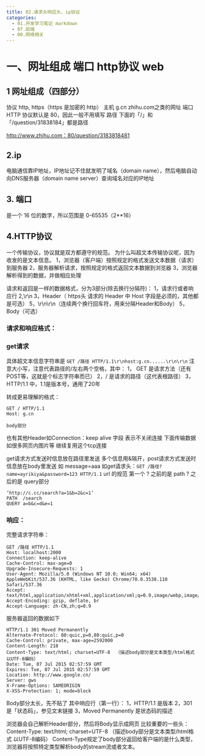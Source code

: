 ```yaml
---
title: 02.请求头响应头、ip协议
categories:
  - 01.开发学习笔记 markdown
  - 07.前端
  - 00.网络相关
---
```


# 一、网址组成 端口 http协议 web

## 1 网址组成（四部分）
协议      http, https（https 是加密的 http）
主机      g.cn  zhihu.com之类的网址
端口      HTTP 协议默认是 80，因此一般不用填写
路径      下面的「/」和「/question/31838184」都是路径

http://www.zhihu.com：80/question/3183818481

## 2.ip
电脑通信靠IP地址，IP地址记不住就发明了域名（domain name），然后电脑自动向DNS服务器（domain name server）查询域名对应的IP地址

## 3. 端口
是一个 16 位的数字，所以范围是 0-65535（2**16）


## 4.HTTP协议
一个传输协议，协议就是双方都遵守的规范。
为什么叫超文本传输协议呢，因为收发的是文本信息。
1，浏览器（客户端）按照规定的格式发送文本数据（请求）到服务器
2，服务器解析请求，按照规定的格式返回文本数据到浏览器
3，浏览器解析得到的数据，并做相应处理

请求和返回是一样的数据格式，分为3部分(除去换行分隔符)：
1，请求行或者响应行
2,\r\n
3，Header（ https头 请求的 Header 中 Host 字段是必须的，其他都是可选）
5，\r\n\r\n（连续两个换行回车符，用来分隔Header和Body）
5，Body（可选）

### 请求和响应格式：
### get请求
具体超文本信息字符串是 `GET /路径 HTTP/1.1\r\nhost:g.cn......\r\n\r\n`
注意大小写，注意代表路径的/左右两个空格，其中：
1， GET 是请求方法（还有POST等，这就是个标志字符串而已）
2，/ 是请求的路径（这代表根路径）
3，HTTP/1.1  中，1.1是版本号，通用了20年

转成更易理解的格式：
```
GET / HTTP/1.1
Host: g.cn

body部分
```
也有其他Header如Connection：keep alive 字段 表示不关闭连接 下面传输数据如很多网页内图片等 继续复用这个tcp连接

get请求方式发送时信息放在路径里发送 多个信息用&隔开，post请求方式发送时信息放在body里发送 如 message=aaa
如get请求头：`GET /路径?name=ayrikiya&password=123 HTTP/1.1`
url 的规范
第一个 ? 之前的是 path
? 之后的是 query部分
```
‘http://c.cc/search?a=1&b=2&c=1’
PATH  /search
QUERY a=b&c=d&e=1
```

### 响应：
完整请求字符串：

```
GET /路径 HTTP/1.1
Host: localhost:2000
Connection: keep-alive
Cache-Control: max-age=0
Upgrade-Insecure-Requests: 1
User-Agent: Mozilla/5.0 (Windows NT 10.0; Win64; x64) AppleWebKit/537.36 (KHTML, like Gecko) Chrome/70.0.3538.110 Safari/537.36
Accept: text/html,application/xhtml+xml,application/xml;q=0.9,image/webp,image/apng,*/*;q=0.8
Accept-Encoding: gzip, deflate, br
Accept-Language: zh-CN,zh;q=0.9
```

服务器返回的数据如下

```
HTTP/1.1 301 Moved Permanently
Alternate-Protocol: 80:quic,p=0,80:quic,p=0
Cache-Control: private, max-age=2592000
Content-Length: 218
Content-Type: text/html; charset=UTF-8  （描述body部分是文本类型/html格式 以UTF-8编码）
Date: Tue, 07 Jul 2015 02:57:59 GMT
Expires: Tue, 07 Jul 2015 02:57:59 GMT
Location: http://www.google.cn/
Server: gws
X-Frame-Options: SAMEORIGIN
X-XSS-Protection: 1; mode=block
```

Body部分太长，先不贴了
其中响应行（第一行）：
1，HTTP/1.1 是版本
2，301 是「状态码」，参见文末链接
3，Moved Permanently 是状态码的描述

浏览器会自己解析Header部分，然后将Body显示成网页
比较重要的一些头：
Content-Type: text/html; charset=UTF-8  （描述body部分是文本类型/html格式 以UTF-8编码）
Content-Type规定了body部分返回给客户端的是什么类型，浏览器将按照特定类型解析body的stream流或者文本。



